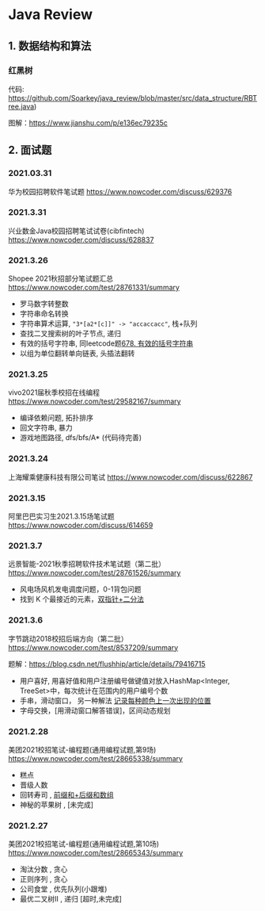 # Java Review

## 1. 数据结构和算法
### 红黑树
代码: https://github.com/Soarkey/java_review/blob/master/src/data_structure/RBTree.java)

图解：https://www.jianshu.com/p/e136ec79235c

## 2. 面试题
### 2021.03.31 
华为校园招聘软件笔试题
https://www.nowcoder.com/discuss/629376

### 2021.3.31
兴业数金Java校园招聘笔试试卷(cibfintech)
https://www.nowcoder.com/discuss/628837

### 2021.3.26
Shopee 2021秋招部分笔试题汇总
https://www.nowcoder.com/test/28761331/summary

- 罗马数字转整数
- 字符串命名转换
- 字符串算术运算, `"3*[a2*[c]]" -> "accaccacc"`, 栈+队列
- 查找二叉搜索树的叶子节点, 递归
- 有效的括号字符串, 同leetcode题[678. 有效的括号字符串](https://leetcode-cn.com/problems/valid-parenthesis-string/)
- 以组为单位翻转单向链表, 头插法翻转

### 2021.3.25
vivo2021届秋季校招在线编程
https://www.nowcoder.com/test/29582167/summary

- 编译依赖问题, 拓扑排序
- 回文字符串, 暴力
- 游戏地图路径, dfs/bfs/A* (代码待完善)

### 2021.3.24
上海耀乘健康科技有限公司笔试
https://www.nowcoder.com/discuss/622867

### 2021.3.15
阿里巴巴实习生2021.3.15场笔试题
https://www.nowcoder.com/discuss/614659

### 2021.3.7
远景智能-2021秋季招聘软件技术笔试题（第二批）
https://www.nowcoder.com/test/28761526/summary

- 风电场风机发电调度问题，0-1背包问题
- 找到 K 个最接近的元素，[双指针+二分法](https://leetcode-cn.com/problems/find-k-closest-elements/solution/pai-chu-fa-shuang-zhi-zhen-er-fen-fa-python-dai-ma/)

### 2021.3.6
字节跳动2018校招后端方向（第二批）
https://www.nowcoder.com/test/8537209/summary

题解：https://blog.csdn.net/flushhip/article/details/79416715

- 用户喜好, 用喜好值和用户注册编号做键值对放入HashMap<Integer, TreeSet<Integer>>中，每次统计在范围内的用户编号个数
- 手串，滑动窗口， 另一种解法 [记录每种颜色上一次出现的位置](https://blog.csdn.net/bobbymly/article/details/79289575)
- 字母交换，[用滑动窗口解答错误]，区间动态规划

### 2021.2.28
美团2021校招笔试-编程题(通用编程试题,第9场)
https://www.nowcoder.com/test/28665338/summary

- 糕点
- 晋级人数
- 回转寿司 , [前缀和+后缀和数组](https://blog.csdn.net/zhaoxiaoba/article/details/114048602)
- 神秘的苹果树 , [未完成]

### 2021.2.27
美团2021校招笔试-编程题(通用编程试题,第10场)
https://www.nowcoder.com/test/28665343/summary

- 淘汰分数 , 贪心
- 正则序列 , 贪心
- 公司食堂 , 优先队列(小跟堆)
- 最优二叉树II , 递归 \[超时,未完成\]